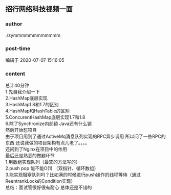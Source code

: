 ## 招行网络科技视频一面
### author 
./zymmmmmmmmmmmm
### post-time 

编辑于  2020-07-07 15:16:05
### content 
<div class="post-topic-des nc-post-content">
 <div>
  总计40分钟
 </div>
 <div>
  1.先自我介绍一下
 </div>
 <div>
  2.HashMap底层实现
 </div>
 <div>
  3.HashMap1.8和1.7的区别
 </div>
 <div>
  4.HashMap和HashTable的区别
 </div>
 <div>
  5.ConcurentHashMap底层实现1.7和1.8
 </div>
 <div>
  6.除了Synchronize内部锁 Java还有什么锁
 </div>
 <div>
  然后开始怼项目
 </div>
 <div>
  由于项目用到了通过ActiveMq消息队列实现的RPC异步调用 所以问了一些RPC的东西 还说我做的项目架构有点儿老了。。。。
  <br/>
 </div>
 <div>
  还问到了Nginx在项目中的作用
  <br/>
 </div>
 <div>
  最后还是熟悉的做题环节
 </div>
 <div>
  1.用数组实现队列（最笨的方法写的）
  <br/>
 </div>
 <div>
  2.push pop 能不能O(1) （双指针、循环数组）
  <br/>
 </div>
 <div>
  3.能实现阻塞队列吗？比如满的时候进行push操作的线程等待（通过ReentrankLock的Condition实现）
  <br/>
 </div>
 <div>
  总结：面试管很好很有耐心 总体还是不错的
 </div>
</div>
